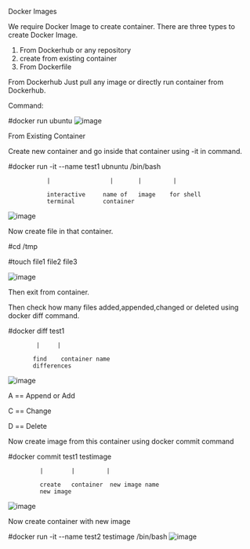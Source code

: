 Docker Images

We require Docker Image to create container. There are three types to create Docker Image.
1. From Dockerhub or any repository
2. create from existing container
3. From Dockerfile

From Dockerhub
   Just pull any image or directly run container from Dockerhub.
   
   Command:
   
   #docker run ubuntu
   ![image](https://github.com/Khushang49/Docker/assets/95266353/3d9ab321-6005-4bd0-9e54-2d520c5b2a83)

From Existing Container

   Create new container and go inside that container using -it in command.

   #docker run -it          --name test1 ubnuntu /bin/bash
   
               |                 |       |         |

               interactive     name of   image    for shell
               terminal        container

![image](https://github.com/Khushang49/Docker/assets/95266353/e1d4c380-b25f-4efe-a368-738b2591109f)

   Now create file in that container.

   #cd /tmp
   
   #touch file1 file2 file3

   ![image](https://github.com/Khushang49/Docker/assets/95266353/fc5765d1-96db-48cd-a2e2-606c09a121dc)

   Then exit from container.

   Then check how many files added,appended,changed or deleted using docker diff command.

   #docker diff test1

            |     |

           find    container name
           differences
   ![image](https://github.com/Khushang49/Docker/assets/95266353/529cfd15-eb1a-40d3-a53c-668875c09e10)
   
   A == Append or Add
   
   C == Change
   
   D == Delete

   Now create image from this container using docker commit command

   #docker commit   test1      testimage

             |        |         |

             create   container  new image name
             new image
  ![image](https://github.com/Khushang49/Docker/assets/95266353/f4ddc0b3-4d96-448f-813f-2fee3fd18fe5)
   
   Now create container with new image
   
   #docker run -it --name test2 testimage /bin/bash
   ![image](https://github.com/Khushang49/Docker/assets/95266353/a33dfc70-5c61-4547-8466-240513953709)

   
